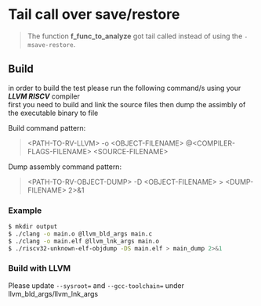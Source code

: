 # Tail call over save/restore

> The function **f_func_to_analyze** got tail called instead of using the ```-msave-restore```.


## Build
in order to build the test please run the following command/s using your **_LLVM RISCV_** compiler<br/>
first you need to build and link the source files then dump the assimbly of the executable binary to file

Build command pattern:
> &lt;PATH-TO-RV-LLVM&gt; -o &lt;OBJECT-FILENAME&gt; @&lt;COMPILER-FLAGS-FILENAME&gt; &lt;SOURCE-FILENAME&gt;

Dump assembly command pattern:
> &lt;PATH-TO-RV-OBJECT-DUMP&gt; -D &lt;OBJECT-FILENAME&gt; &gt; &lt;DUMP-FILENAME&gt; 2&gt;&amp;1

### Example

```sh
$ mkdir output
$ ./clang -o main.o @llvm_bld_args main.c
$ ./clang -o main.elf @llvm_lnk_args main.o
$ ./riscv32-unknown-elf-objdump -DS main.elf > main_dump 2>&1
```

### Build with LLVM
Please update ```--sysroot=``` and ```--gcc-toolchain=``` under llvm_bld_args/llvm_lnk_args
